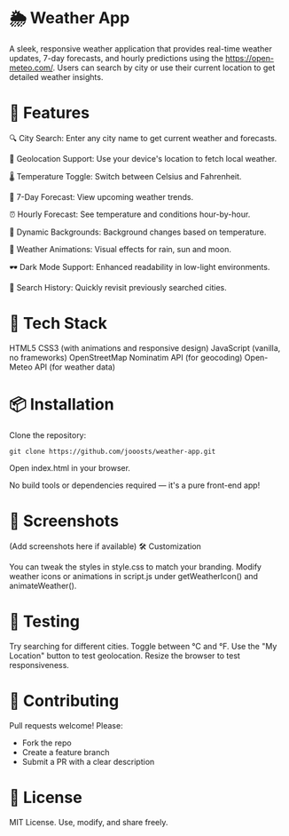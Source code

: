 # 🌦️ Weather App
A sleek, responsive weather application that provides real-time weather updates, 7-day forecasts, and hourly predictions using the https://open-meteo.com/. Users can search by city or use their current location to get detailed weather insights.

# 🚀 Features

🔍 City Search: Enter any city name to get current weather and forecasts.

📍 Geolocation Support: Use your device's location to fetch local weather.

🌡️ Temperature Toggle: Switch between Celsius and Fahrenheit.

📅 7-Day Forecast: View upcoming weather trends.

⏰ Hourly Forecast: See temperature and conditions hour-by-hour.

🎨 Dynamic Backgrounds: Background changes based on temperature.

🌈 Weather Animations: Visual effects for rain, sun  and moon.

🕶️ Dark Mode Support: Enhanced readability in low-light environments.

📜 Search History: Quickly revisit previously searched cities.

# 🧰 Tech Stack

HTML5
CSS3 (with animations and responsive design)
JavaScript (vanilla, no frameworks)
OpenStreetMap Nominatim API (for geocoding)
Open-Meteo API (for weather data)

# 📦 Installation

Clone the repository:

```
git clone https://github.com/jooosts/weather-app.git
```

Open index.html in your browser.

No build tools or dependencies required — it's a pure front-end app!

# 📸 Screenshots
(Add screenshots here if available)
🛠️ Customization

You can tweak the styles in style.css to match your branding.
Modify weather icons or animations in script.js under getWeatherIcon() and animateWeather().

# 🧪 Testing

Try searching for different cities.
Toggle between °C and °F.
Use the "My Location" button to test geolocation.
Resize the browser to test responsiveness.

# 🤝 Contributing

Pull requests welcome! Please:

- Fork the repo
- Create a feature branch
- Submit a PR with a clear description

# 📄 License

MIT License. Use, modify, and share freely.
